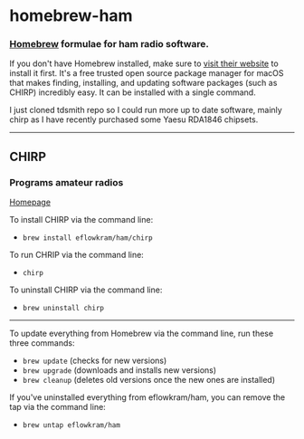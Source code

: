 # homebrew-ham

### [Homebrew](https://brew.sh/) formulae for ham radio software.

If you don't have Homebrew installed, make sure to [visit their website](https://brew.sh) to install it first. It's a free trusted open source package manager for macOS that makes finding, installing, and updating software packages (such as CHIRP) incredibly easy. It can be installed with a single command.

I just cloned tdsmith repo so I could run more up to date software, mainly chirp as I have recently purchased some Yaesu RDA1846 chipsets.


---

## CHIRP

### Programs amateur radios

[Homepage](http://chirp.danplanet.com/projects/chirp/wiki/Home)

To install CHIRP via the command line:
* `brew install eflowkram/ham/chirp`

To run CHRIP via the command line:
* `chirp`

To uninstall CHIRP via the command line:
* `brew uninstall chirp`

---

To update everything from Homebrew via the command line, run these three commands:
* `brew update` (checks for new versions)
* `brew upgrade` (downloads and installs new versions)
* `brew cleanup` (deletes old versions once the new ones are installed)

If you've uninstalled everything from eflowkram/ham, you can remove the tap via the command line:
* `brew untap eflowkram/ham`
